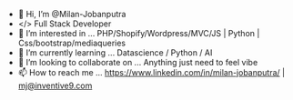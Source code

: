- 👋 Hi, I’m @Milan-Jobanputra  
- </> Full Stack Developer
- 👀 I’m interested in ... PHP/Shopify/Wordpress/MVC/JS | Python | Css/bootstrap/mediaqueries
- 🌱 I’m currently learning ... Datascience / Python / AI
- 💞️ I’m looking to collaborate on ... Anything just need to feel vibe
- 📫 How to reach me ... https://www.linkedin.com/in/milan-jobanputra/   | mj@inventive9.com

<!---
Milan-Jobanputra/Milan-Jobanputra is a ✨ special ✨ repository because its `README.md` (this file) appears on your GitHub profile.
You can click the Preview link to take a look at your changes.
--->
